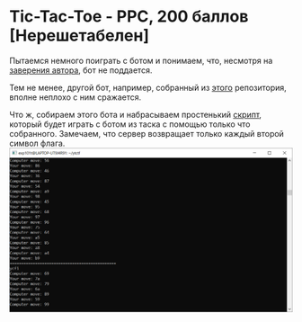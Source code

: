 # Tic-Tac-Toe - PPC, 200 баллов [Нерешетабелен]
Пытаемся немного поиграть с ботом и понимаем, что, несмотря на [заверения автора](https://t.me/ytctf_chat/3581), бот не поддается.

Тем не менее, другой бот, например, собранный из [этого](https://github.com/yunzhu-li/blupig-gomoku) репозитория, вполне неплохо с ним сражается.

Что ж, собираем этого бота и набрасываем простенький [скрипт](solver.py), который будет играть с ботом из таска с помощью только что собранного. Замечаем, что сервер возвращает только каждый второй символ флага.
![Игра двух ботов](screen-1.png)

